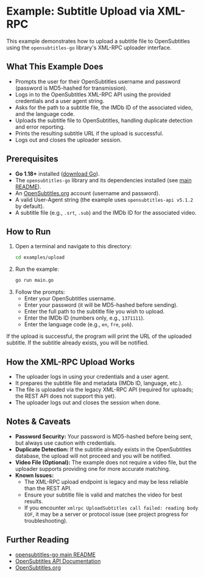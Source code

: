 # Example: Subtitle Upload via XML-RPC

This example demonstrates how to upload a subtitle file to OpenSubtitles using the `opensubtitles-go` library's XML-RPC uploader interface.

## What This Example Does
- Prompts the user for their OpenSubtitles username and password (password is MD5-hashed for transmission).
- Logs in to the OpenSubtitles XML-RPC API using the provided credentials and a user agent string.
- Asks for the path to a subtitle file, the IMDb ID of the associated video, and the language code.
- Uploads the subtitle file to OpenSubtitles, handling duplicate detection and error reporting.
- Prints the resulting subtitle URL if the upload is successful.
- Logs out and closes the uploader session.

## Prerequisites
- **Go 1.18+** installed ([download Go](https://golang.org/dl/)).
- The `opensubtitles-go` library and its dependencies installed (see [main README](../../README.md)).
- An [OpenSubtitles.org](https://www.opensubtitles.org/) account (username and password).
- A valid User-Agent string (the example uses `opensubtitles-api v5.1.2` by default).
- A subtitle file (e.g., `.srt`, `.sub`) and the IMDb ID for the associated video.

## How to Run
1. Open a terminal and navigate to this directory:
   ```sh
   cd examples/upload
   ```
2. Run the example:
   ```sh
   go run main.go
   ```
3. Follow the prompts:
   - Enter your OpenSubtitles username.
   - Enter your password (it will be MD5-hashed before sending).
   - Enter the full path to the subtitle file you wish to upload.
   - Enter the IMDb ID (numbers only, e.g., `1371111`).
   - Enter the language code (e.g., `en`, `fre`, `pob`).

If the upload is successful, the program will print the URL of the uploaded subtitle. If the subtitle already exists, you will be notified.

## How the XML-RPC Upload Works
- The uploader logs in using your credentials and a user agent.
- It prepares the subtitle file and metadata (IMDb ID, language, etc.).
- The file is uploaded via the legacy XML-RPC API (required for uploads; the REST API does not support this yet).
- The uploader logs out and closes the session when done.

## Notes & Caveats
- **Password Security:** Your password is MD5-hashed before being sent, but always use caution with credentials.
- **Duplicate Detection:** If the subtitle already exists in the OpenSubtitles database, the upload will not proceed and you will be notified.
- **Video File (Optional):** The example does not require a video file, but the uploader supports providing one for more accurate matching.
- **Known Issues:**
  - The XML-RPC upload endpoint is legacy and may be less reliable than the REST API.
  - Ensure your subtitle file is valid and matches the video for best results.
  - If you encounter `xmlrpc UploadSubtitles call failed: reading body EOF`, it may be a server or protocol issue (see project progress for troubleshooting).

## Further Reading
- [opensubtitles-go main README](../../README.md)
- [OpenSubtitles API Documentation](https://opensubtitles.stoplight.io/)
- [OpenSubtitles.org](https://www.opensubtitles.org/) 
